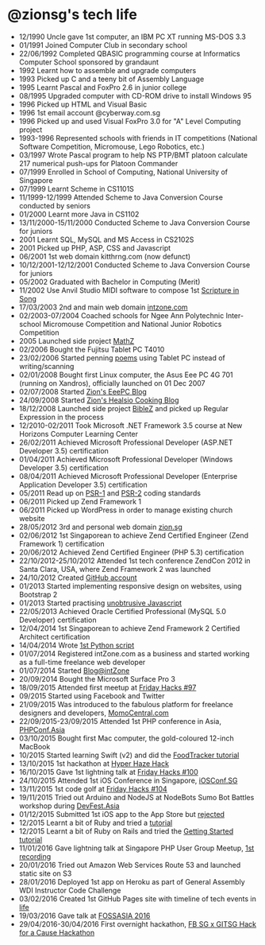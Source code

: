 @zionsg's tech life
===================

- 12/1990 Uncle gave 1st computer, an IBM PC XT running MS-DOS 3.3
- 01/1991 Joined Computer Club in secondary school
- 22/06/1992 Completed QBASIC programming course at Informatics Computer School sponsored by grandaunt
- 1992 Learnt how to assemble and upgrade computers
- 1993 Picked up C and a teeny bit of Assembly Language
- 1995 Learnt Pascal and FoxPro 2.6 in junior college
- 08/1995 Upgraded computer with CD-ROM drive to install Windows 95
- 1996 Picked up HTML and Visual Basic
- 1996 1st email account @cyberway.com.sg
- 1996 Picked up and used Visual FoxPro 3.0 for "A" Level Computing project
- 1993-1996 Represented schools with friends in IT competitions (National Software Competition, Micromouse, Lego Robotics, etc.)
- 03/1997 Wrote Pascal program to help NS PTP/BMT platoon calculate 217 numerical push-ups for Platoon Commander
- 07/1999 Enrolled in School of Computing, National University of Singapore
- 07/1999 Learnt Scheme in CS1101S
- 11/1999-12/1999 Attended Scheme to Java Conversion Course conducted by seniors
- 01/2000 Learnt more Java in CS1102
- 13/11/2000-15/11/2000 Conducted Scheme to Java Conversion Course for juniors
- 2001 Learnt SQL, MySQL and MS Access in CS2102S
- 2001 Picked up PHP, ASP, CSS and Javascript
- 06/2001 1st web domain kitthrng.com (now defunct)
- 10/12/2001-12/12/2001 Conducted Scheme to Java Conversion Course for juniors
- 05/2002 Graduated with Bachelor in Computing (Merit)
- 11/2002 Use Anvil Studio MIDI software to compose 1st [Scripture in Song](http://intzone.com/shixianchu/music)
- 17/03/2003 2nd and main web domain [intzone.com](http://intzone.com)
- 02/2003-07/2004 Coached schools for Ngee Ann Polytechnic Inter-school Micromouse Competition and National Junior Robotics Competition
- 2005 Launched side project [MathZ](http://intzone.com/MathZ)
- 02/2006 Bought the Fujitsu Tablet PC T4010
- 23/02/2006 Started penning [poems](http://intzone.com/shixianchu/poems) using Tablet PC instead of writing/scanning
- 02/01/2008 Bought first Linux computer, the Asus Eee PC 4G 701 (running on Xandros), officially launched on 01 Dec 2007
- 02/07/2008 Started [Zion's EeePC Blog](http://zion-eeepc.blogspot.sg)
- 24/09/2008 Started [Zion's Healsio Cooking Blog](http://zion-healsio.blogspot.sg)
- 18/12/2008 Launched side project [BibleZ](http://intzone.com/BibleZ) and picked up Regular Expression in the process
- 12/2010-02/2011 Took Microsoft .NET Framework 3.5 course at New Horizons Computer Learning Center
- 26/02/2011 Achieved Microsoft Professional Developer (ASP.NET Developer 3.5) certification
- 01/04/2011 Achieved Microsoft Professional Developer (Windows Developer 3.5) certification
- 08/04/2011 Achieved Microsoft Professional Developer (Enterprise Application Developer 3.5) certification
- 05/2011 Read up on [PSR-1](https://github.com/php-fig/fig-standards/blob/master/accepted/PSR-1-basic-coding-standard.md) and [PSR-2](https://github.com/php-fig/fig-standards/blob/master/accepted/PSR-2-coding-style-guide.md) coding standards
- 06/2011 Picked up Zend Framework 1
- 06/2011 Picked up WordPress in order to manage existing church website
- 28/05/2012 3rd and personal web domain [zion.sg](http://zion.sg)
- 02/06/2012 1st Singaporean to achieve Zend Certified Engineer (Zend Framework 1) certification
- 20/06/2012 Achieved Zend Certified Engineer (PHP 5.3) certification
- 22/10/2012-25/10/2012 Attended 1st tech conference ZendCon 2012 in Santa Clara, USA, where Zend Framework 2 was launched
- 24/10/2012 Created [GitHub account](https://github.com/zionsg)
- 01/2013 Started implementing responsive design on websites, using Bootstrap 2
- 01/2013 Started practising [unobtrusive Javascript](http://icant.co.uk/articles/seven-rules-of-unobtrusive-javascript)
- 22/05/2013 Achieved Oracle Certified Professional (MySQL 5.0 Developer) certification
- 12/04/2014 1st Singaporean to achieve Zend Framework 2 Certified Architect certification
- 14/04/2014 Wrote [1st Python script](https://github.com/zionsg/standalone-php-scripts/blob/master/CrawlSite/npp_convert_utf8.py)
- 01/07/2014 Registered intZone.com as a business and started working as a full-time freelance web developer
- 01/07/2014 Started [Blog@intZone](http://intzone.com/web/blog)
- 20/09/2014 Bought the Microsoft Surface Pro 3
- 18/09/2015 Attended first meetup at [Friday Hacks #97](http://nushackers.org/2015/09/friday-hacks-97-Sept-18/)
- 09/2015 Started using Facebook and Twitter
- 21/09/2015 Was introduced to the fabulous platform for freelance designers and developers, [MomoCentral.com](https://momocentral.com)
- 22/09/2015-23/09/2015 Attended 1st PHP conference in Asia, [PHPConf.Asia](http://phpconf.asia/)
- 03/10/2015 Bought first Mac computer, the gold-coloured 12-inch MacBook
- 10/2015 Started learning Swift (v2) and did the [FoodTracker tutorial](https://developer.apple.com/…/DevelopiOSAppsSwift/index.html)
- 13/10/2015 1st hackathon at [Hyper Haze Hack](http://www.hackathon.io/hyper-haze)
- 16/10/2015 Gave 1st lightning talk at [Friday Hacks #100](http://nushackers.org/2015/10/friday-hacks-100-Oct-16/)
- 24/10/2015 Attended 1st iOS Conference in Singapore, [iOSConf.SG](http://www.iosconf.sg/)
- 13/11/2015 1st code golf at [Friday Hacks #104](http://nushackers.org/2015/11/friday-hacks-104-Nov-13/)
- 19/11/2015 Tried out Arduino and NodeJS at NodeBots Sumo Bot Battles workshop during [DevFest.Asia](http://2015.devfest.asia/)
- 01/12/2015 Submitted 1st iOS app to the App Store but [rejected](http://intzone.com/web/blog/my-1st-app-part-1-creating-the-app/)
- 12/2015 Learnt a bit of Ruby and tried a [tutorial](http://tryruby.org/)
- 12/2015 Learnt a bit of Ruby on Rails and tried the [Getting Started tutorial](http://guides.rubyonrails.org/getting_started.html)
- 11/01/2016 Gave lightning talk at Singapore PHP User Group Meetup, [1st recording](https://engineers.sg/video/converting-dynamic-sites-to-static-singapore-php-user-group--481)
- 20/01/2016 Tried out Amazon Web Services Route 53 and launched static site on S3
- 28/01/2016 Deployed 1st app on Heroku as part of General Assembly WDI Instructor Code Challenge
- 03/02/2016 Created 1st GitHub Pages site with timeline of tech events in [life](http://zionsg.github.io/life/)
- 19/03/2016 Gave talk at [FOSSASIA 2016](http://2016.fossasia.org/)
- 29/04/2016-30/04/2016 First overnight hackathon, [
FB SG x GITSG Hack for a Cause Hackathon](https://www.facebook.com/events/1510014309306287)

